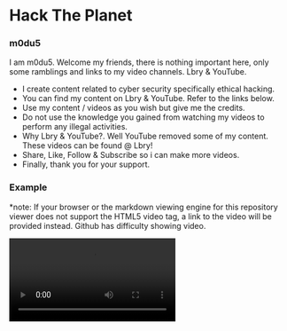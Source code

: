 Hack The Planet
=====================================================

### m0du5

I am m0du5. Welcome my friends, there is nothing important here, only some ramblings and links to my video channels. Lbry & YouTube.

- I create content related to cyber security specifically ethical hacking.
- You can find my content on Lbry & YouTube. Refer to the links below.
- Use my content / videos as you wish but give me the credits.
- Do not use the knowledge you gained from watching my videos to perform any illegal activities.
- Why Lbry & YouTube?. Well YouTube removed some of my content. These videos can be found @ Lbry!
- Share, Like, Follow & Subscribe so i can make more videos.
- Finally, thank you for your support.

### Example

*note: If your browser or the markdown viewing engine for this repository viewer does not support the HTML5 video tag, a link to the video will be provided instead. Github has difficulty showing video.

<video controls>
  <source src="https://kingcountybusinesslaw.com/misc/largescene5-n56k-N42-d0.05-D0.2-mpi4.ogv" type="video/ogg">
<a href="https://kingcountybusinesslaw.com/misc/largescene5-n56k-N42-d0.05-D0.2-mpi4.ogv">[Link to Video]</a>
</video> 
